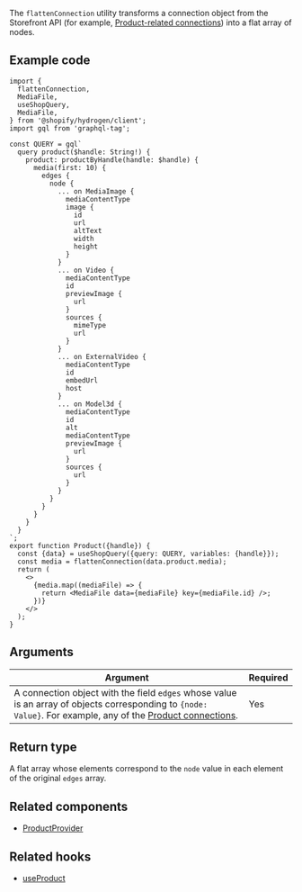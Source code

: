 <!-- This file is generated from source code in the Shopify/hydrogen repo. Edit the files in /packages/hydrogen/src/utilities/flattenConnection and run 'yarn generate-docs' at the root of this repo. For more information, refer to https://github.com/Shopify/shopify-dev/blob/main/content/internal/operations/reference-docs/hydrogen.md. -->

The `flattenConnection` utility transforms a connection object from the Storefront API (for example, [Product-related connections](/api/storefront/reference/products/product)) into a flat array of nodes.

## Example code

```tsx
import {
  flattenConnection,
  MediaFile,
  useShopQuery,
  MediaFile,
} from '@shopify/hydrogen/client';
import gql from 'graphql-tag';

const QUERY = gql`
  query product($handle: String!) {
    product: productByHandle(handle: $handle) {
      media(first: 10) {
        edges {
          node {
            ... on MediaImage {
              mediaContentType
              image {
                id
                url
                altText
                width
                height
              }
            }
            ... on Video {
              mediaContentType
              id
              previewImage {
                url
              }
              sources {
                mimeType
                url
              }
            }
            ... on ExternalVideo {
              mediaContentType
              id
              embedUrl
              host
            }
            ... on Model3d {
              mediaContentType
              id
              alt
              mediaContentType
              previewImage {
                url
              }
              sources {
                url
              }
            }
          }
        }
      }
    }
  }
`;
export function Product({handle}) {
  const {data} = useShopQuery({query: QUERY, variables: {handle}});
  const media = flattenConnection(data.product.media);
  return (
    <>
      {media.map((mediaFile) => {
        return <MediaFile data={mediaFile} key={mediaFile.id} />;
      })}
    </>
  );
}
```

## Arguments

| Argument                                                                                                                                                                                                   | Required |
| ---------------------------------------------------------------------------------------------------------------------------------------------------------------------------------------------------------- | -------- |
| A connection object with the field `edges` whose value is an array of objects corresponding to `{node: Value}`. For example, any of the [Product connections](/api/storefront/reference/products/product). | Yes      |

## Return type

A flat array whose elements correspond to the `node` value in each element of the original `edges` array.

## Related components

- [ProductProvider](api/hydrogen/components/product-variant/productprovider)

## Related hooks

- [useProduct](api/hydrogen/hooks/product-variant/useproduct)
